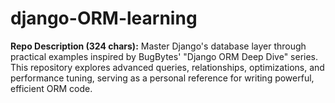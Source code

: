 # django-ORM-learning
**Repo Description (324 chars):**  Master Django's database layer through practical examples inspired by BugBytes' "Django ORM Deep Dive" series. This repository explores advanced queries, relationships, optimizations, and performance tuning, serving as a personal reference for writing powerful, efficient ORM code.
